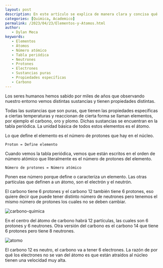 ```yaml
---
layout: post
description: En este artículo se explica de manera clara y concisa qué son los elementos y los átomos. Se describe cómo los elementos son sustancias puras que tienen propiedades específicas y se encuentran en la tabla periódica. Además, se detalla cómo el átomo es la unidad básica de todos los elementos y se define por el número de protones en su núcleo. El artículo también explica el número atómico y cómo éste define un elemento. Se incluye el ejemplo del carbono para mostrar cómo los átomos pueden tener diferentes números de neutrones pero deben tener el mismo número de protones para ser del mismo elemento. Por último, se explica por qué los electrones no se alejan del núcleo del átomo. En general, este artículo es una buena introducción a los elementos y átomos para aquellos que quieren aprender sobre química básica.
categories: [Quimica, Academico]
permalink: /2023/04/23/Elementos-y-Atomos.html
author:
   - Dylan Meca
keywords:
   - Elementos
   - Átomos
   - Número atómico
   - Tabla periódica
   - Neutrones
   - Protones
   - Electrones
   - Sustancias puras
   - Propiedades específicas
   - Carbono
---
```


Los seres humanos hemos sabido por miles de años que observando nuestro entorno vemos distintas sustancias y tienen propiedades distintas.

Todas las sustancias que son puras, que tienen las propiedades específicas a ciertas temperaturas y reaccionan de cierta forma se llaman elementos, por ejemplo el carbono, oro y plomo. Dichas sustancias se encuentran en la tabla periódica. La unidad básica de todos estos elementos es el átomo.

Lo que define el elemento es el número de protones que hay en el núcleo.

```
Proton = Define elemento
```

Cuando vemos la tabla periódica, vemos que están escritos en el orden de número atómico que literalmente es el número de protones del elemento.

```
Número de protones = Número atómico 
```

Ponen ese número porque define o caracteriza un elemento. Las otras partículas que definen a un átomo, son el electrón y el neutrón.

El carbono tiene 6 protones y el carbono 12 también tiene 6 protones, eso quiere decir que puede tener distinto número de neutrones pero tenemos el mismo número de protones los cuales no se deben cambiar.

![carbono-quimica](https://dylanmeca.github.io/assets/img/quimica/carbono-quimica.jpeg)

En el centro del átomo de carbono habrá 12 partículas, las cuales son 6 protones y 6 neutrones. Otra versión del carbono es el carbono 14 que tiene 6 protones pero tiene 8 neutrones.

![atomo](https://dylanmeca.github.io/assets/img/quimica/atomo.jpeg)

El carbono 12 es neutro, el carbono va a tener 6 electrones. La razón de por qué los electrones no se van del átomo es que están atraídos al núcleo tienen una velocidad muy alta.
